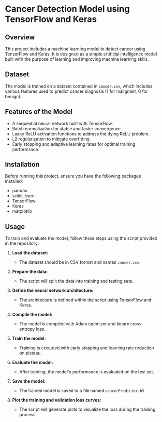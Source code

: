 # Cancer Detection Model using TensorFlow and Keras

## Overview
This project includes a machine learning model to detect cancer using TensorFlow and Keras. It is designed as a simple artificial intelligence model built with the purpose of learning and improving machine learning skills.

## Dataset
The model is trained on a dataset contained in `cancer.csv`, which includes various features used to predict cancer diagnosis (1 for malignant, 0 for benign).

## Features of the Model
- A sequential neural network built with TensorFlow.
- Batch normalization for stable and faster convergence.
- Leaky ReLU activation functions to address the dying ReLU problem.
- L2 regularization to mitigate overfitting.
- Early stopping and adaptive learning rates for optimal training performance.

## Installation
Before running this project, ensure you have the following packages installed:

- pandas
- scikit-learn
- TensorFlow
- Keras
- matplotlib

## Usage

To train and evaluate the model, follow these steps using the script provided in the repository:

1. **Load the dataset:**
   - The dataset should be in CSV format and named `cancer.csv`.

2. **Prepare the data:**
   - The script will split the data into training and testing sets.

3. **Define the neural network architecture:**
   - The architecture is defined within the script using TensorFlow and Keras.

4. **Compile the model:**
   - The model is compiled with Adam optimizer and binary cross-entropy loss.

5. **Train the model:**
   - Training is executed with early stopping and learning rate reduction on plateau.

6. **Evaluate the model:**
   - After training, the model's performance is evaluated on the test set.

7. **Save the model:**
   - The trained model is saved to a file named `cancerPredictor.h5`.

8. **Plot the training and validation loss curves:**
   - The script will generate plots to visualize the loss during the training process.
